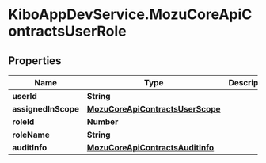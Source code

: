 # KiboAppDevService.MozuCoreApiContractsUserRole

## Properties

Name | Type | Description | Notes
------------ | ------------- | ------------- | -------------
**userId** | **String** |  | [optional] 
**assignedInScope** | [**MozuCoreApiContractsUserScope**](MozuCoreApiContractsUserScope.md) |  | [optional] 
**roleId** | **Number** |  | [optional] 
**roleName** | **String** |  | [optional] 
**auditInfo** | [**MozuCoreApiContractsAuditInfo**](MozuCoreApiContractsAuditInfo.md) |  | [optional] 


